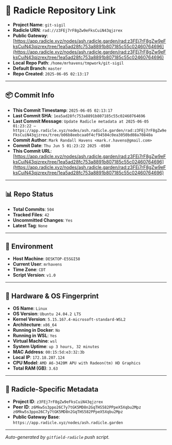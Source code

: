 # 🔗 Radicle Repository Link

- **Project Name**: `git-sigil`
- **Radicle URN**: `rad://z3FEj7rF8gZw9eFksCuiN43qjzrex`
- **Public Gateway**: [https://app.radicle.xyz/nodes/ash.radicle.garden/rad:z3FEj7rF8gZw9eFksCuiN43qjzrex/tree/1ea5ad28fc753a8891b807185c55c02460764696](https://app.radicle.xyz/nodes/ash.radicle.garden/rad:z3FEj7rF8gZw9eFksCuiN43qjzrex/tree/1ea5ad28fc753a8891b807185c55c02460764696)
- **Local Repo Path**: `/home/mrhavens/tmpwork/git-sigil`
- **Default Branch**: `master`
- **Repo Created**: `2025-06-05 02:13:17`

---

## 📦 Commit Info

- **This Commit Timestamp**: `2025-06-05 02:13:17`
- **Last Commit SHA**: `1ea5ad28fc753a8891b807185c55c02460764696`
- **Last Commit Message**: `Update Radicle metadata at 2025-06-05 01:23:22 — https://app.radicle.xyz/nodes/ash.radicle.garden/rad:z3FEj7rF8gZw9eFksCuiN43qjzrex/tree/b06b8eebcaa0f4cf94504c0ea3050bd08a70840a`
- **Commit Author**: `Mark Randall Havens <mark.r.havens@gmail.com>`
- **Commit Date**: `Thu Jun 5 01:23:22 2025 -0500`
- **This Commit URL**: [https://app.radicle.xyz/nodes/ash.radicle.garden/rad:z3FEj7rF8gZw9eFksCuiN43qjzrex/tree/1ea5ad28fc753a8891b807185c55c02460764696](https://app.radicle.xyz/nodes/ash.radicle.garden/rad:z3FEj7rF8gZw9eFksCuiN43qjzrex/tree/1ea5ad28fc753a8891b807185c55c02460764696)

---

## 📊 Repo Status

- **Total Commits**: `504`
- **Tracked Files**: `42`
- **Uncommitted Changes**: `Yes`
- **Latest Tag**: `None`

---

## 🧭 Environment

- **Host Machine**: `DESKTOP-E5SGI58`
- **Current User**: `mrhavens`
- **Time Zone**: `CDT`
- **Script Version**: `v1.0`

---

## 🧬 Hardware & OS Fingerprint

- **OS Name**: `Linux`
- **OS Version**: `Ubuntu 24.04.2 LTS`
- **Kernel Version**: `5.15.167.4-microsoft-standard-WSL2`
- **Architecture**: `x86_64`
- **Running in Docker**: `No`
- **Running in WSL**: `Yes`
- **Virtual Machine**: `wsl`
- **System Uptime**: `up 3 hours, 32 minutes`
- **MAC Address**: `00:15:5d:e3:32:3b`
- **Local IP**: `172.18.207.124`
- **CPU Model**: `AMD A6-3420M APU with Radeon(tm) HD Graphics`
- **Total RAM (GB)**: `3.63`

---

## 🌱 Radicle-Specific Metadata

- **Project ID**: `z3FEj7rF8gZw9eFksCuiN43qjzrex`
- **Peer ID**: `z6Mkw5s3ppo26C7y7tGK5MD8n2GqTHS582PPpeX5Xqbu2Mpz
z6Mkw5s3ppo26C7y7tGK5MD8n2GqTHS582PPpeX5Xqbu2Mpz`
- **Public Gateway Base**: `https://app.radicle.xyz/nodes/ash.radicle.garden`

---

_Auto-generated by `gitfield-radicle` push script._
